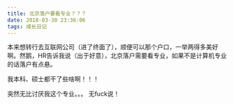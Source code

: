 ```yaml
---
title: 北京落户要看专业？？？
date: 2018-03-30 23:36:06
tags: 成长日记
---
```


本来想转行去互联网公司（进了终面了），顺便可以那个户口，一举两得多美好啊。然鹅，HR告诉我说（出于好意），北京落户需要看专业，如果不是计算机专业的话落户有点悬。

我本科、硕士都干了些啥啊！！！

突然无比讨厌我这个专业。。。
无fuck说！
